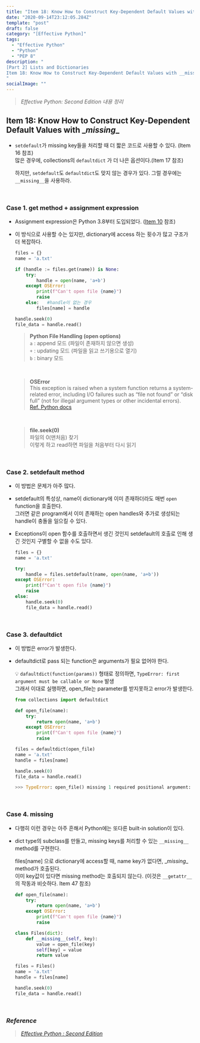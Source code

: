 ```yaml
---
title: "Item 18: Know How to Construct Key-Dependent Default Values with __missing__"
date: "2020-09-14T23:12:05.284Z"
template: "post"
draft: false
category: "[Effective Python]"
tags:
  - "Effective Python"
  - "Python"
  - "PEP 8"
description: "
[Part 2] Lists and Dictionaries
Item 18: Know How to Construct Key-Dependent Default Values with __missing__
"
socialImage: ""
---
```



> _Effective Python: Second Edition 내용 정리_

## Item 18: Know How to Construct Key-Dependent Default Values with \__missing__

- `setdefault`가 missing key들을 처리할 때 더 짧은 코드로 사용할 수 있다. (Item 16 참조)  
많은 경우에, collections의 `defaultdict` 가 더 나은 옵션이다.(Item 17 참조)

    하지만, `setdefault`도 `defaultdict`도 맞지 않는 경우가 있다.
    그럴 경우에는 `__missing__`을 사용하라.

<br>

### Case 1. get method + assignment expression

- Assignment expression은 Python 3.8부터 도입되었다. ([Item 10](https://hong-dev.github.io/effective_python/item_8_to_10/) 참조)
- 이 방식으로 사용할 수는 있지만, dictionary에 access 하는 횟수가 많고 구조가 더 복잡하다.

    ```python
    files = {}
    name = 'a.txt'

    if (handle := files.get(name)) is None:
        try:
            handle = open(name, 'a+b')
        except OSError:
            print(f"Can't open file {name}")
            raise
        else:   #handle이 없는 경우
            files[name] = handle

    handle.seek(0)
    file_data = handle.read()
    ```

    >**Python File Handling (open options)**  
    `a` : append 모드 (파일이 존재하지 않으면 생성)  
    `+` : updating 모드 (파일을 읽고 쓰기용으로 열기)  
    `b` : binary 모드

    <br>

    >**OSError**  
    This exception is raised when a system function returns a system-related error, including I/O failures such as “file not found” or “disk full” (not for illegal argument types or other incidental errors).  
    [Ref. Python docs](https://docs.python.org/3/library/exceptions.html#OSError)

    <br>

    >**file.seek(0)**  
    파일의 0(맨처음) 찾기  
    이렇게 하고 read하면 파일을 처음부터 다시 읽기

<br>

### Case 2. setdefault method

- 이 방법은 문제가 아주 많다.
- setdefault의 특성상, name이 dictionary에 이미 존재하더라도 매번 `open` function을 호출한다.  
그러면 같은 program에서 이미 존재하는 open handles와 추가로 생성되는 handle이 충돌을 일으킬 수 있다.
- Exceptions이 open 함수를 호출하면서 생긴 것인지 setdefault의 호출로 인해 생긴 것인지 구별할 수 없을 수도 있다.

    ```python
    files = {}
    name = 'a.txt'

    try:
        handle = files.setdefault(name, open(name, 'a+b'))
    except OSError:
        print(f"Can't open file {name}")
        raise
    else:
        handle.seek(0)
        file_data = handle.read()
    ```

<br>

### Case 3. defaultdict

- 이 방법은 error가 발생한다.
- defaultdict로 pass 되는 function은 arguments가 필요 없어야 한다.

    💡 `dafaultdict(function(params))` 형태로 정의하면, `TypeError: first argument must be callable or None` 발생  
    그래서 이대로 실행하면, open_file는 parameter를 받지못하고 error가 발생한다.

    ```python
    from collections import defaultdict

    def open_file(name):
        try:
            return open(name, 'a+b')
        except OSError:
            print(f"Can't open file {name}")
            raise

    files = defaultdict(open_file)
    name = 'a.txt'
    handle = files[name]

    handle.seek(0)
    file_data = handle.read()

    >>> TypeError: open_file() missing 1 required positional argument: 'name'
    ```

<br>

### Case 4. __missing__

- 다행히 이런 경우는 아주 흔해서 Python에는 또다른 built-in solution이 있다.
- dict type의 subclass를 만들고, missing keys를 처리할 수 있는 `__missing__` method를 구현한다.

    files[name] 으로 dictionary에 access할 때, name key가 없다면, \__missing__ method가 호출된다.  
    이미 key값이 있다면 missing method는 호출되지 않는다. (이것은 `__getattr__`의 작동과 비슷하다. Item 47 참조)

    ```python
    def open_file(name):
        try:
            return open(name, 'a+b')
        except OSError:
            print(f"Can't open file {name}")
            raise

    class Files(dict):
        def __missing__(self, key):
            value = open_file(key)
            self[key] = value
            return value

    files = Files()
    name = 'a.txt'
    handle = files[name]

    handle.seek(0)
    file_data = handle.read()
    ```

<br>

### _Reference_
> [_Effective Python : Second Edition_](https://effectivepython.com/)  